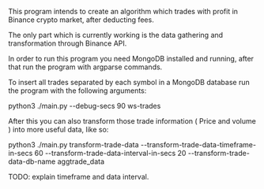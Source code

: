 This program intends to create an algorithm which trades with profit in Binance crypto market, after deducting fees.

The only part which is currently working is the data gathering and transformation through Binance API.

In order to run this program you need MongoDB installed and running, after that run the program with argparse commands.

To insert all trades separated by each symbol in a MongoDB database run the program with the following arguments:

python3 ./main.py --debug-secs 90 ws-trades

After this you can also transform those trade information ( Price and volume ) into more useful data, like so:

python3 ./main.py transform-trade-data --transform-trade-data-timeframe-in-secs 60 --transform-trade-data-interval-in-secs 20 --transform-trade-data-db-name aggtrade_data

TODO: explain timeframe and data interval.